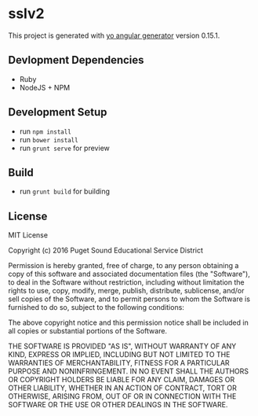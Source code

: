 # sslv2

This project is generated with [yo angular generator](https://github.com/yeoman/generator-angular)
version 0.15.1.

## Devlopment Dependencies
* Ruby
* NodeJS + NPM

## Development Setup
* run `npm install`
* run `bower install`
* run `grunt serve` for preview

## Build 
* run `grunt build` for building 

## License

MIT License

Copyright (c) 2016 Puget Sound Educational Service District

Permission is hereby granted, free of charge, to any person obtaining a copy
of this software and associated documentation files (the "Software"), to deal
in the Software without restriction, including without limitation the rights
to use, copy, modify, merge, publish, distribute, sublicense, and/or sell
copies of the Software, and to permit persons to whom the Software is
furnished to do so, subject to the following conditions:

The above copyright notice and this permission notice shall be included in all
copies or substantial portions of the Software.

THE SOFTWARE IS PROVIDED "AS IS", WITHOUT WARRANTY OF ANY KIND, EXPRESS OR
IMPLIED, INCLUDING BUT NOT LIMITED TO THE WARRANTIES OF MERCHANTABILITY,
FITNESS FOR A PARTICULAR PURPOSE AND NONINFRINGEMENT. IN NO EVENT SHALL THE
AUTHORS OR COPYRIGHT HOLDERS BE LIABLE FOR ANY CLAIM, DAMAGES OR OTHER
LIABILITY, WHETHER IN AN ACTION OF CONTRACT, TORT OR OTHERWISE, ARISING FROM,
OUT OF OR IN CONNECTION WITH THE SOFTWARE OR THE USE OR OTHER DEALINGS IN THE
SOFTWARE.
